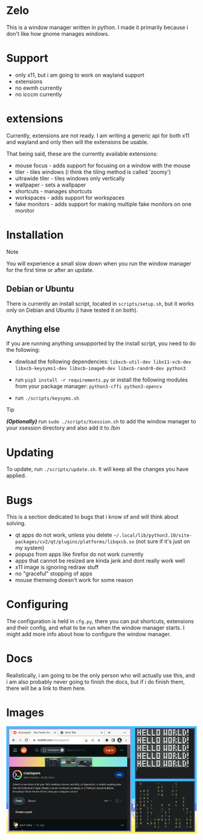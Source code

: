 
# Zelo

This is a window manager written in python. I made it primarily because i don't like how gnome manages windows.

# Support

- only x11, but i am going to work on wayland support
- extensions
- no ewmh currently
- no icccm currently

# extensions

Currently, extensions are not ready. I am writing a generic api for both x11 and wayland and only then will the extensions be usable.

That being said, these are the currently available extensions:

- mouse focus - adds support for focusing on a window with the mouse
- tiler - tiles windows (i think the tiling method is called 'zoomy')
- ultrawide tiler - tiles windows only vertically
- wallpaper - sets a wallpaper
- shortcuts - manages shortcuts
- workspaces - adds support for workspaces
- fake monitors - adds support for making multiple fake monitors on one monitor

# Installation

> [!NOTE]
> You will experience a small slow down when you run the window manager for the first time or after an update.

## Debian or Ubuntu

There is currently an install script, located in ``scripts/setup.sh``, but it works only on Debian
and Ubuntu (i have tested it on both).

## Anything else

If you are running anything unsupported by the install script, you need to do the following:

- dowload the following dependencies: ``libxcb-util-dev libx11-xcb-dev libxcb-keysyms1-dev libxcb-image0-dev libxcb-randr0-dev python3``

- run ``pip3 install -r requirements.py`` or install the following modules from your package manager: ``python3-cffi python3-opencv``

- run ``./scripts/keysyms.sh``

> [!TIP]
> ***(Optionally)*** run ``sudo ./scripts/Xsession.sh`` to add the window manager to your xsession directory and also add it to /bin

# Updating

To update, run ``./scripts/update.sh``. It will keep all the changes you have applied.

# Bugs

This is a section dedicated to bugs that i know of and will think about solving.

- qt apps do not work, unless you delete ``~/.local/lib/python3.10/site-packages/cv2/qt/plugins/platforms/libqxcb.so`` (not sure if it's just on my system)
- popups from apps like firefox do not work currently
- apps that cannot be resized are kinda jank and dont really work well
- x11 image is ignoring redraw stuff
- no "graceful" stopping of apps
- mouse themeing doesn't work for some reason

# Configuring

The configuration is held in ``cfg.py``, there you can put shortcuts, extensions and their config, and what to be run when the window manager starts. I might add more info about how to configure the window manager.

# Docs

Realistically, i am going to be the only person who will actually use this, and i am also probably never going to finish the docs, but if i do finish them, there will be a link to them here.

# Images

![dirty](.assets/dirty.png)
